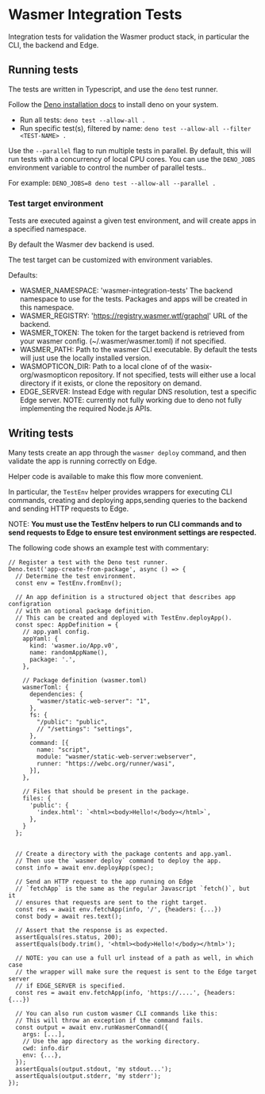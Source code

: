 # Wasmer Integration Tests

Integration tests for validation the Wasmer product stack, in particular the
CLI, the backend and Edge.

## Running tests

The tests are written in Typescript, and use the `deno` test runner.

Follow the
[Deno installation docs](https://docs.deno.com/runtime/fundamentals/installation/)
to install deno on your system.

- Run all tests: `deno test --allow-all .`
- Run specific test(s), filtered by name:
  `deno test --allow-all --filter <TEST-NAME> .`

Use the `--parallel` flag to run multiple tests in parallel. By default, this
will run tests with a concurrency of local CPU cores. You can use the
`DENO_JOBS` environment variable to control the number of parallel tests..

For example: `DENO_JOBS=8 deno test --allow-all --parallel .`

### Test target environment

Tests are executed against a given test environment, and will create apps in a
specified namespace.

By default the Wasmer dev backend is used.

The test target can be customized with environment variables.

Defaults:

- WASMER_NAMESPACE: 'wasmer-integration-tests' The backend namespace to use for
  the tests. Packages and apps will be created in this namespace.
- WASMER_REGISTRY: 'https://registry.wasmer.wtf/graphql' URL of the backend.
- WASMER_TOKEN: <null> The token for the target backend is retrieved from your
  wasmer config. (~/.wasmer/wasmer.toml) if not specified.
- WASMER_PATH: <null> Path to the wasmer CLI executable. By default the tests
  will just use the locally installed version.
- WASMOPTICON_DIR: <null> Path to a local clone of of the wasix-org/wasmopticon
  repository. If not specified, tests will either use a local directory if it
  exists, or clone the repository on demand.
- EDGE_SERVER: <null> Instead Edge with regular DNS resolution, test a specific
  Edge server. NOTE: currently not fully working due to deno not fully
  implementing the required Node.js APIs.

## Writing tests

Many tests create an app through the `wasmer deploy` command, and then validate
the app is running correctly on Edge.

Helper code is available to make this flow more convenient.

In particular, the `TestEnv` helper provides wrappers for executing CLI
commands, creating and deploying apps,sending queries to the backend and sending
HTTP requests to Edge.

NOTE: **You must use the TestEnv helpers to run CLI commands and to send
requests to Edge to ensure test environment settings are respected.**

The following code shows an example test with commentary:

```
// Register a test with the Deno test runner.
Deno.test('app-create-from-package', async () => {
  // Determine the test environment.
  const env = TestEnv.fromEnv();
 
  // An app definition is a structured object that describes app configration
  // with an optional package definition.
  // This can be created and deployed with TestEnv.deployApp().
  const spec: AppDefinition = {
    // app.yaml config.
    appYaml: {
      kind: 'wasmer.io/App.v0',
      name: randomAppName(),
      package: '.',
    },

    // Package definition (wasmer.toml)
    wasmerToml: {
      dependencies: {
        "wasmer/static-web-server": "1",
      },
      fs: {
        "/public": "public",
        // "/settings": "settings",
      },
      command: [{
        name: "script",
        module: "wasmer/static-web-server:webserver",
        runner: "https://webc.org/runner/wasi",
      }],
    },

    // Files that should be present in the package.
    files: {
      'public': {
        'index.html': `<html><body>Hello!</body></html>`,
      },
    }
  };


  // Create a directory with the package contents and app.yaml.
  // Then use the `wasmer deploy` command to deploy the app.
  const info = await env.deployApp(spec);

  // Send an HTTP request to the app running on Edge
  // `fetchApp` is the same as the regular Javascript `fetch()`, but it
  // ensures that requests are sent to the right target.
  const res = await env.fetchApp(info, '/', {headers: {...})
  const body = await res.text();

  // Assert that the response is as expected.
  assertEquals(res.status, 200);
  assertEquals(body.trim(), '<html><body>Hello!</body></html>');

  // NOTE: you can use a full url instead of a path as well, in which case
  // the wrapper will make sure the request is sent to the Edge target server
  // if EDGE_SERVER is specified.
  const res = await env.fetchApp(info, 'https://....', {headers: {...})

  // You can also run custom wasmer CLI commands like this:
  // This will throw an exception if the command fails.
  const output = await env.runWasmerCommand({
    args: [...],
    // Use the app directory as the working directory.
    cwd: info.dir
    env: {...},
  });
  assertEquals(output.stdout, 'my stdout...');
  assertEquals(output.stderr, 'my stderr');
});
```
